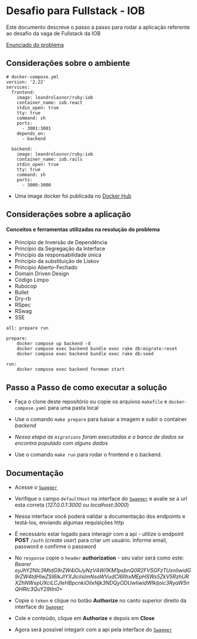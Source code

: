 # Desafio para Fullstack - IOB

Este documento descreve o passo a passo para rodar a aplicação referente ao desafio da vaga de Fullstack da IOB

[Enunciado do problema](https://drive.google.com/file/d/1ibXBWxRVvqlIs1NQSrmO7kUnfrSopz2z/view?usp=drive_link)


## Considerações sobre o ambiente

```
# docker-compose.yml
version: '2.22'
services:
  frontend:
    image: leandrolasnor/ruby:iob
    container_name: iob.react
    stdin_open: true
    tty: true
    command: sh
    ports:
      - 3001:3001
    depends_on:
      - backend

  backend:
    image: leandrolasnor/ruby:iob
    container_name: iob.rails
    stdin_open: true
    tty: true
    command: sh
    ports:
      - 3000:3000
```

* Uma image docker foi publicada no [Docker Hub](https://hub.docker.com/layers/leandrolasnor/ruby/iob/images/sha256-d4c7c030705579ac269b442b4eac0972fca77c0d10c5b7abc2f5b6176a37a764?context=repo)

## Considerações sobre a aplicação
#### Conceitos e ferramentas utilizadas na resolução do problema
* Princípio de Inversão de Dependência
* Princípio da Segregação da Interface
* Princípio da responsabilidade única
* Princípio da substituição de Liskov
* Princípio Aberto-Fechado
* Domain Driven Design
* Código Limpo
* Rubocop
* Bullet
* Dry-rb
* RSpec
* RSwag
* SSE

```
all: prepare run

prepare:
	docker compose up backend -d
	docker compose exec backend bundle exec rake db:migrate:reset
	docker compose exec backend bundle exec rake db:seed

run:
	docker compose exec backend foreman start
```
## Passo a Passo de como executar a solução

* Faça o clone deste repositório ou copie os arquivos `makefile` e `docker-compose.yaml` para uma pasta local

* Use o comando `make prepare` para baixar a imagem e subir o container _backend_

* _Nessa etapa as `migrations` foram executadas e o banco de dados se encontra populado com alguns dados_

* Use o comando `make run` para rodar o frontend e o backend.

## Documentação

* Acesse o [`Swagger`](http://localhost:3000/api-docs)
* Verifique o campo `defaultHost` na interface do [`Swagger`](http://localhost:3000/api-docs) e avalie se a url esta correta (_127.0.0.1:3000_ ou _localhost:3000_)

* Nessa interface você poderá validar a documentação dos endpoints e testá-los, enviando algumas requisições http
* É necessário estar logado para interagir com a api - utilize o endpoint **POST** `/auth` (_create user_) para criar um usuário. Informe email, password e confirme o password
* No `response` copie o `header` **authorization** - seu valor será como este: *Bearer eyJhY2Nlc3MtdG9rZW4iOiJyNzV4Wi1KM1psbnQ0R2FVSGFzTUxnIiwidG9rZW4tdHlwZSI6IkJlYXJlciIsImNsaWVudCI6IlhxMEpHSWs5ZkV5RzhURXZhNWxpUXciLCJleHBpcnkiOiIxNjk3NDQyODUwIiwidWlkIjoic3RyaW5nQHRlc3QuY29tIn0=*
* Copie o `token` e clique no botão **Authorize** no canto superior direito da interface do [`Swagger`](http://localhost:3000/api-docs)
* Cole e conteúdo, clique em **Authorize** e depois em **Close**
* Agora será possível integarir com a api pela interface do [`Swagger`](http://localhost:3000/api-docs)
